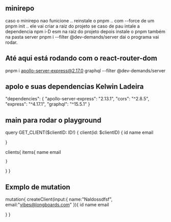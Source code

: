 ## minirepo

caso o minirepo nao funicione .. reinstale o pnpm .. com --force
de um pnpm init .. ele vai criar a raiz do projeto
se caso de pau intale a dependencia npm i-D esm na raiz do projeto
depois instale o pnpm também na pasta server pnpm i --filter @dev-demands/server
dai o programa vai rodar.

## Até aqui está rodando com o react-router-dom

pnpm i apollo-server-express@2.17.0 graphql --filter @dev-demands/server

## apolo e suas dependencias Kelwin Ladeira

"dependencies": {
"apollo-server-express": "2.13.1",
"cors": "^2.8.5",
"express": "^4.17.1",
"graphql": "^15.5.1"
}

## main para rodar o playground

query GET_CLIENT($clientID: ID!) {
client(id: $clientID) {
id
name
email

}

clients{
items{
name
email

    }

}
}

## Exmplo de mutation

mutation{
createClient(input:{
name:"Naldossdfsf",
email:"vibes@longboards.com"
}){
id
name
email

}
}
